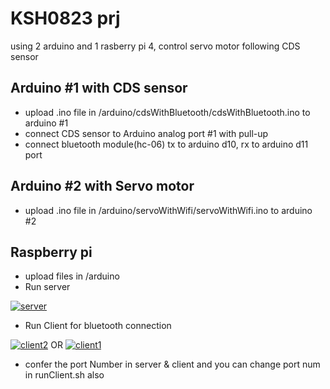 

# KSH0823 prj

using 2 arduino and 1 rasberry pi 4, control servo motor following CDS sensor

## Arduino #1 with CDS sensor 
- upload .ino file in /arduino/cdsWithBluetooth/cdsWithBluetooth.ino to arduino #1
- connect CDS sensor to Arduino analog port #1 with pull-up
- connect bluetooth module(hc-06) tx to arduino d10, rx to arduino d11 port

## Arduino #2 with Servo motor
- upload .ino file in /arduino/servoWithWifi/servoWithWifi.ino to arduino #2

## Raspberry pi
- upload files in /arduino
- Run server
  
<a href="https://imgbb.com/"><img src="https://i.ibb.co/RB96WFH/server.png" alt="server" border="0"></a>
-  Run Client for bluetooth connection
  
 <a href="https://imgbb.com/"><img src="https://i.ibb.co/j3TwC6t/client2.png" alt="client2" border="0"></a>
OR
 <a href="https://imgbb.com/"><img src="https://i.ibb.co/sF4BKrq/client1.png" alt="client1" border="0"></a>

- confer the port Number in server & client and you can change port num in runClient.sh also
